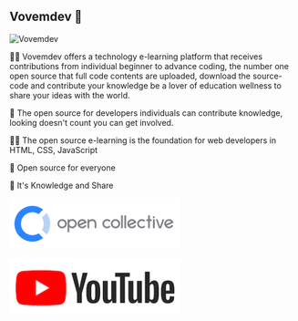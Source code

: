 ## Vovemdev 👋

<img width="911" alt="Vovemdev" src="https://user-images.githubusercontent.com/24244287/178590236-ac0abc19-4288-44fd-bfaa-8ecedca7467b.png">

🙋‍♀️ Vovemdev offers a technology e-learning platform that receives contributions from individual beginner to advance coding, the number one open source that full code contents are uploaded, download the source-code and contribute your knowledge be a lover of education wellness to share your ideas with the world.

🌈 The open source for developers individuals can contribute knowledge, looking doesn't count you can get involved.

👩‍💻 The open source e-learning is the foundation for web developers in HTML, CSS, JavaScript

🍿 Open source for everyone

🧙 It's Knowledge and Share

<a href="https://opencollective.com/vovemdev"><img width="300" alt="Vovemdev OpenCollective" src="https://github.com/OgunniyiOwamamwen/FreeCodeCamp/blob/master/opencollective.png"></a>


<a href="https://www.youtube.com/channel/UC1XdZt20TfuhGhppPwUfM7g"><img width="300" alt="Vovemdev OpenCollective" src="https://github.com/OgunniyiOwamamwen/FreeCodeCamp/blob/master/youtube.png"></a>


